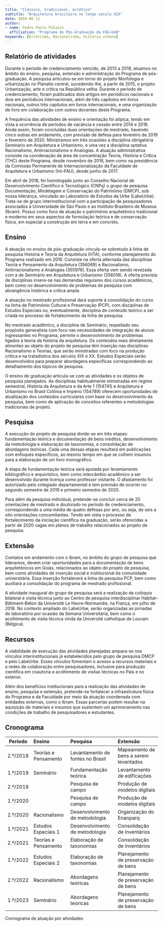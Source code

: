```yaml
---
title: "Clássico, tradicional, eclético"
subtitle: "Arquitetura brasileira no longo século XIX"
date: 2018-06-11
author:
- name: Pedro Paulo Palazzo
  affiliation: "Programa de Pós-Graduação da FAU–UnB"
keywords: [Ecletismo, Nacionalismo, História urbana]
---
```


## Relatório de atividades

Durante o período de credenciamento vencido, de 2013 a 2018, atuamos no
âmbito do ensino, pesquisa, extensão e administração do Programa de
pós-graduação. A pesquisa articulou-se em torno do projeto Morfologia e
urbanização no Planalto central, sucedendo-lhe, a partir de 2015, o
projeto Urbanização, arte e crítica na República velha. Durante o
período de credenciamento, foram publicados dois artigos em periódicos
nacionais e dois em periódicos internacionais, além de três capítulos em
livros nacionais, outros três capítulos em livros internacionais, e uma
organização de livro em colaboração com outros docentes deste Programa.

A frequência das atividades de ensino e orientação foi atípica, tendo em
vista a ocorrência de períodos de vacância e cessão entre 2014 e 2016.
Ainda assim, foram concluídas duas orientações de mestrado, havendo
cinco outras em andamento, com previsão de defesa para fevereiro de 2019
e fevereiro de 2020. Ministramos em três ocasiões a disciplina
obrigatória Seminário em Arquitetura e Urbanismo, e uma vez a
disciplina optativa Racionalismo, Antirracionalismo e Analogias. A
atuação administrativa consiste na coordenação da área de concentração
Teoria, História e Crítica (THC) deste Programa, desde novembro de 2016,
bem como na presidência da Comissão Permanente de Internacionalização da
Faculdade de Arquitetura e Urbanismo (Int–FAU), desde junho de 2017.

Em abril de 2018, foi homologado junto ao Conselho Nacional de
Desenvolvimento Científico e Tecnológico (CNPq) o grupo de pesquisa
Documentação, Modelagem e Conservação do Patrimônio (DMCP), sob nossa
liderança, vinculado ao Laboratório de Estudos da Urbe (LabeUrbe).
Trata-se de grupo interinstitucional com a participação de pesquisadores
associados à Universidade de São Paulo e ao Instituto Brasileiro de
Museus (Ibram). Possui como foco de atuação o patrimônio arquitetônico
tradicional e moderno em seus aspectos de formulação teórica e de
conservação física, em especial a construção em terra e em concreto.

## Ensino

A atuação no ensino de pós-graduação vincula-se sobretudo à linha de
pesquisa História e Teoria da Arquitetura (HTA), conforme planejamento
do Programa realizado em 2016. Consiste na oferta alternada das
disciplinas Teoria e Pensamento da Arquitetura (356069) e Racionalismo,
Antirracionalismo e Analogias (355976). Essa oferta vem sendo revezada
com a de Seminário em Arquitetura e Urbanismo (356018). A oferta
prevista de disciplinas insere-se nas demandas regulares dos cursos
acadêmicos, bem como no desenvolvimento de problemas de pesquisa com
abrangência histórica e crítica ampla.

A atuação no mestrado profissional dará suporte à consolidação do curso
na linha de Patrimônio Cultural e Preservação (PCP), com disciplinas de
Estudos Especiais ou, eventualmente, disciplina de conteúdo teórico a
ser criada no processo de fortalecimento da linha de pesquisa.

No mestrado acadêmico, a disciplina de Seminário, respeitado seu
propósito generalista com foco nas necessidades de integração de alunos
ingressantes no Programa, permite o desenvolvimento de problemas ligados
à teoria da história da arquitetura. Os conteúdos mais diretamente
atinentes ao objeto do projeto de pesquisa têm inserção nas disciplinas
Racionalismo e Teorias, que serão ministradas com foco na produção
crítica e na tratadística dos séculos XIX e XX. Estudos Especiais serão
desenvolvidos para preparar abordagens específicas correspondendo ao
detalhamento dos tópicos de pesquisa.

O ensino de graduação articula-se com as atividades e os objetos de
pesquisa planejados. As disciplinas habitualmente ministradas em regime
semestral, História da Arquitetura e da Arte 1 (154741) e Arquitetura e
Urbanismo no Brasil Colônia e Império (154789) oferecem oportunidades de
atualização dos conteúdos curriculares com base no desenvolvimento da
pesquisa, bem como de aplicação de conceitos referentes a metodologias
tradicionais de projeto.

## Pesquisa

A execução do projeto de pesquisa divide-se em três etapas:
fundamentação teórica e documentação de bens inéditos, desenvolvimento
da metodologia e elaboração de taxonomias, e consolidação de abordagens
teóricas. Cada uma dessas etapas resultará em publicações com enfoques
específicos, ao mesmo tempo em que se colhem insumos para a elaboração
de um livro monográfico.

A etapa de fundamentação teórica será apoiada por levantamento
bibliográfico e arquivístico, bem como intercâmbio acadêmico a ser
desenvolvido durante licença como professor visitante. O afastamento foi
autorizado pelo colegiado departamental e tem previsão de ocorrer no
segundo semestre de 2019 e primeiro semestre de 2020.

Para além da pesquisa individual, pretende-se concluir cerca de 20
orientações de mestrado e doutorado no período de credenciamento,
correspondendo a uma média de quatro defesas por ano, ou seja, de seis a
oito orientações concomitantes. Tendo em vista o processo de
fortalecimento da iniciação científica na graduação, serão oferecidas a
partir de 2020 vagas em planos de trabalho relacionados ao projeto de
pesquisa.

## Extensão

Contatos em andamento com o Ibram, no âmbito do grupo de pesquisa que
lideramos, devem criar oportunidades para a documentação de bens
arquitetônicos em Goiás, relacionados ao objeto do projeto de pesquisa,
bem como atividades de inserção social e institucional da comunidade
universitária. Essa inserção fortalecerá a linha de pesquisa PCP, bem
como auxiliará a consolidação do programa de mestrado profissional.

A atividade inaugural do grupo de pesquisa será a realização de colóquio
bilateral e visita técnica junto ao Centro de pesquisa interdisciplinar
Habitat–Bâtiment–Béton da Université Le Havre–Normandie, na França, em
julho de 2018. No contexto ampliado do LabeUrbe, serão organizadas as
jornadas do laboratório por ocasião da Semana Universitária, bem como o
acolhimento de visita técnica vinda da Université catholique de Louvain
(Bélgica).

## Recursos

A viabilidade de execução das atividades planejadas ampara-se nos
vínculos interinstitucionais já estabelecidos pelo grupo de pesquisa
DMCP e pelo LabeUrbe. Esses vínculos fomentam o acesso a recursos
materiais e a redes de colaboração entre pesquisadores, inclusive para
produção científica em coautoria e acolhimento de visitas técnicas no
País e no exterior.

Além dos benefícios institucionais para a realização das atividades de
ensino, pesquisa e extensão, pretende-se fortalecer a infraestrutura
física do Programa e da Faculdade por meio da atuação coordenada com
entidades externas, como o Ibram. Essas parcerias podem resultar na
aquisição de materiais e insumos que sustentem um aprimoramento nas
condições de trabalho de pesquisadores e estudantes.

## Cronograma

| Período  | Ensino               | Pesquisa                         | Extensão                              |
| :------: | :------------------- | :------------------------------- | :------------------------------------ |
| 2.º/2018 | Teorias e Pensamento | Levantamento de fontes no Brasil | Mapeamento de bens a serem levantados |
| 1.º/2019 | Seminário            | Fundamentação teórica            | Levantamento de edificações           |
| 2.º/2019 |                      | Pesquisa de campo                | Produção de modelos digitais          |
| 1.º/2020 |                      | Pesquisa de campo                | Produção de modelos digitais          |
| 2.º/2020 | Racionalismo         | Desenvolvimento de metodologia   | Organização do Enanparq               |
| 1.º/2021 | Estudos Especiais 1  | Desenvolvimento de metodologia   | Consolidação de inventários           |
| 2.º/2021 | Teorias e Pensamento | Elaboração de taxonomias         | Consolidação de inventários           |
| 1.º/2022 | Estudos Especiais 2  | Elaboração de taxonomias         | Planejamento de preservação de bens   |
| 2.º/2022 | Racionalismo         | Abordagens teóricas              | Planejamento de preservação de bens   |
| 1.º/2023 | Seminário            | Abordagens teóricas              | Planejamento de preservação de bens   |

Cronograma de atuação por atividades
